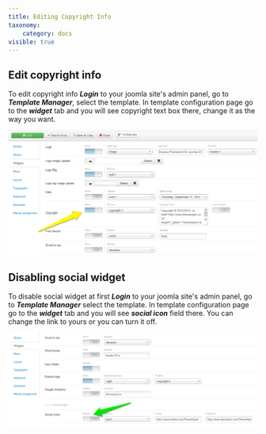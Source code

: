 ```yaml
---
title: Editing Copyright Info
taxonomy:
    category: docs
visible: true
---
```


## Edit copyright info
To edit copyright info *__Login__* to your joomla site's admin panel, go to *__Template Manager__*, select the template. In template configuration page go to the *__widget__* tab and you will see copyright text box there, change it as the way you want.

![Copyright Info](copyright.png)

## Disabling social widget
To disable social widget at first *__Login__* to your joomla site's admin panel, go to *__Template Manager__* select the template. In template configuration page go to the *__widget__* tab and you will see *__social icon__* field there. You can change the link to yours or you can turn it off.

![Social Widget](social-widget.png)